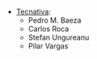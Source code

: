 - [Tecnativa](https://www.tecnativa.com):
  - Pedro M. Baeza
  - Carlos Roca
  - Stefan Ungureanu
  - Pilar Vargas
